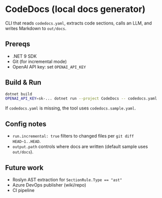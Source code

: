 # CodeDocs (local docs generator)

CLI that reads `codedocs.yaml`, extracts code sections, calls an LLM, and writes Markdown to `out/docs`.

## Prereqs
- .NET 9 SDK
- Git (for incremental mode)
- OpenAI API key: set `OPENAI_API_KEY`

## Build & Run
```bash
dotnet build
OPENAI_API_KEY=sk-... dotnet run --project CodeDocs -- codedocs.yaml
```

If `codedocs.yaml` is missing, the tool uses `codedocs.sample.yaml`.

## Config notes
- `run.incremental: true` filters to changed files per `git diff HEAD~1..HEAD`.
- `output.path` controls where docs are written (default sample uses `out/docs`).

## Future work
- Roslyn AST extraction for `SectionRule.Type == "ast"`
- Azure DevOps publisher (wiki/repo)
- CI pipeline
